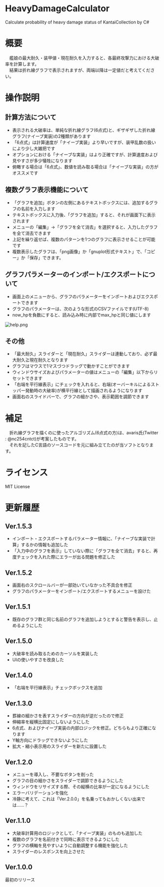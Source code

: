 # HeavyDamageCalculator
Calculate probability of heavy damage status of KantaiCollection by C#

# 概要
　艦娘の最大耐久・装甲値・現在耐久を入力すると、各最終攻撃力における大破率を計算します。  
　結果は折れ線グラフで表示されますが、両端以降は一定値だと考えてください。

# 操作説明
## 計算方法について
- 表示される大破率は、単純な折れ線グラフ(6点式)と、ギザギザした折れ線グラフ(ナイーブ実装)の2種類があります
- 「6点式」は計算速度が「ナイーブ実装」より早いですが、装甲乱数の扱いにより少し大雑把です
- オプションにおける「ナイーブな実装」はより正確ですが、計算速度および見やすさが多少犠牲になります
- 俯瞰する場合は「6点式」、数値を読み取る場合は「ナイーブな実装」の方がオススメです

## 複数グラフ表示機能について
- 「グラフを追加」ボタンの左側にあるテキストボックスには、追加するグラフの名前を入力します
- テキストボックスに入力後、「グラフを追加」すると、それが画面下に表示されます
- メニューの「編集」→「グラフを全て消去」を選択すると、入力したグラフを全て消去できます
- 上記を繰り返せば、複数のパターンを1つのグラフに表示させることが可能です
- 複数表示したグラフは、「png画像」か「gnuplot形式テキスト」で、「コピー」か「保存」できます。

## グラフパラメーターのインポート/エクスポートについて
- 画面上のメニューから、グラフのパラメーターをインポートおよびエクスポートできます
- グラフのパラメーターは、次のような形式のCSVファイルです(UTF-8)
- now_hpを負数にすると、読み込み時に内部でmax_hpと同じ値にします

![help.png](https://user-images.githubusercontent.com/3734392/31310870-ea760020-abda-11e7-9aea-687b16f57689.png)

## その他
- 「最大耐久」スライダーと「現在耐久」スライダーは連動しており、必ず最大耐久≧現在耐久となります
- グラフはマウスで1マスづつドラッグで動かすことができます
- ウィンドウサイズおよびパラメーターの値はメニューの「編集」以下からリセットできます
- 「右端を平行線表示」にチェックを入れると、右端(オーバーキルによるストッパー発動時の大破率)が横平行線として描画されるようになります
- 画面右のスライドバーで、グラフの細かさや、表示範囲を調節できます

# 補足
　折れ線グラフを描くのに使ったアルゴリズム(6点式の方)は、avaris氏(Twitter : @nc254cntct)が考案したものです。  
　それを記したC言語のソースコードを元に組み立てたのが当ソフトとなります。

# ライセンス
MIT License

# 更新履歴
## Ver.1.5.3
- インポート・エクスポートするパラメーター情報に、「ナイーブな実装で計算」するかの情報も追加した
- 「入力中のグラフを表示」していない際に「グラフを全て消去」すると、再度チェックを入れた際にエラーが出る問題を修正した

## Ver.1.5.2
- 画面右のスクロールバーが一部効いていなかった不具合を修正
- グラフのパラメーターをインポート/エクスポートするメニューを設けた

## Ver.1.5.1
- 既存のグラフ群と同じ名前のグラフを追加しようとすると警告を表示し、止めるようにした

## Ver.1.5.0
- 大破率を読み取るためのカーソルを実装した
- UIの使いやすさを改良した

## Ver.1.4.0
- 「右端を平行線表示」チェックボックスを追加

## Ver.1.3.0
- 罫線の細かさを表すスライダーの方向が逆だったので修正
- 伸縮率を縦横比固定にしないようにした
- 6点式、およびナイーブ実装の内部ロジックを修正。どちらもより正確になります
- Y軸方向にドラッグできないようにした
- 拡大・縮小表示用のスライダーを新たに設置した

## Ver.1.2.0
- メニューを導入し、不要なボタンを削った
- グラフの目の細かさをスライダーで調節できるようにした
- ウィンドウをリサイズする際、その縦横の比率が一定になるようにした
- エラーバリデーションを強化
- 冷静に考えて、これは「Ver.2.0.0」を名乗ってもおかしくない出来では……？

## Ver.1.1.0
- 大破率計算用のロジックとして、「ナイーブ実装」のものも追加した
- 複数のグラフを名前付きで同時に表示できるようにした
- グラフの横軸を見やすいように自動調整する機能を強化した
- スライダーのレスポンスを向上させた

## Ver.1.0.0
最初のリリース
